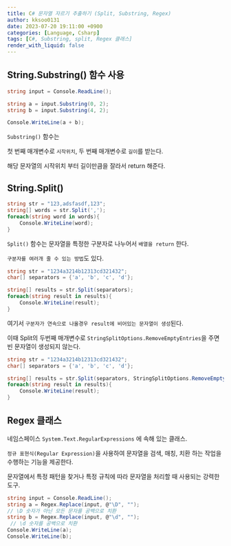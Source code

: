 ```yaml
---
title: C# 문자열 자르기 추출하기 (Split, Substring, Regex)
author: kksoo0131
date: 2023-07-20 19:11:00 +0900
categories: [Language, Csharp]
tags: [C#, Substring, split, Regex 클래스]
render_with_liquid: false
---
```


## String.Substring() 함수 사용

```c#
string input = Console.ReadLine();

string a = input.Substring(0, 2);
string b = input.Substring(4, 2);

Console.WriteLine(a + b);
```

`Substring()` 함수는

첫 번째 매개변수로 `시작위치`, 두 번째 매개변수로 `길이`를 받는다.

해당 문자열의 시작위치 부터 길이만큼을 잘라서 return 해준다.


## String.Split()

```c#
string str = "123,adsfasdf,123";
string[] words = str.Split(',');
foreach(string word in words){
    Console.WriteLine(word);
}
```
`Split()` 함수는 문자열을 특정한 구분자로 나누어서 `배열을 return` 한다.

`구분자를 여러개 줄 수 있는 방법`도 있다.

```c#
string str = "1234a3214b12313cd321432";
char[] separators = {'a', 'b', 'c', 'd'};

string[] results = str.Split(separators);
foreach(string result in results){
    Console.WriteLine(result);
}
```
여기서 `구분자가 연속으로 나올경우 result에 비어있는 문자열이 생성`된다.

이때 Split의 두번째 매개변수로 `StringSplitOptions.RemoveEmptyEntries`을 주면 빈 문자열이 생성되지 않는다.
```c#
string str = "1234a3214b12313cd321432";
char[] separators = {'a', 'b', 'c', 'd'};

string[] results = str.Split(separators, StringSplitOptions.RemoveEmptyEntries);
foreach(string result in results){
    Console.WriteLine(result);
}
```


## Regex 클래스
네임스페이스 
`System.Text.RegularExpressions` 에 속해 있는 클래스.

`정규 표현식(Regular Expression)`을 사용하여 문자열을 검색, 매칭, 치환 하는 작업을 수행하는 기능을 제공한다.

문자열에서 특정 패턴을 찾거나 특정 규칙에 따라 문자열을 처리할 때 사용되는 강력한 도구.

```c#
string input = Console.ReadLine();
string a = Regex.Replace(input, @"\D", "");
// \D 숫자가 아닌 모든 문자를 공백으로 치환
string b = Regex.Replace(input, @"\d", "");
 // \d 숫자를 공백으로 치환
Console.WriteLine(a);
Console.WriteLine(b);
```